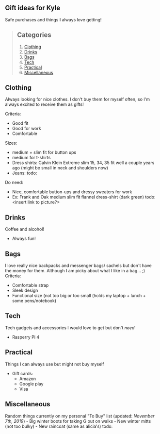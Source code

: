 ## Gift ideas for Kyle
Safe purchases and things I always love getting!


> ## Categories
> 1. [Clothing](#clothing)
> 2. [Drinks](#drinks)
> 3. [Bags](#bags)
> 4. [Tech](#tech)
> 5. [Practical](#practical)
> 6. [Miscellaneous](#miscellaneous)



## Clothing
Always looking for nice clothes. I don't buy them for myself often, so I'm always excited to receive them as gifts!

Criteria:
 - Good fit
 - Good for work
 - Comfortable
 
 Sizes: 
  - medium + slim fit for button ups
  - medium for t-shirts
  - Dress shirts: Calvin Klein Extreme slim 15, 34, 35 fit well a couple years ago (might be small in neck and shoulders now)
  - Jeans: todo: <insert size of current jeans...>
 
Do need: 
  - Nice, comfortable button-ups and dressy sweaters for work 
   - Ex: Frank and Oak medium slim fit flannel dress-shirt (dark green) todo: <insert link to picture?>

## Drinks
Coffee and alcohol!
  - Always fun!

## Bags
I love really nice backpacks and messenger bags/ sachels but don't have the money for them. Although I am picky about what I like in a bag... ;)
Criteria:
  - Comfortable strap
  - Sleek design
  - Functional size (not too big or too small (holds my laptop + lunch + some pens/notebook)

## Tech
Tech gadgets and accessories I would love to get but don't _need_
  - Rasperry Pi 4 

## Practical
Things I can always use but might not buy myself
  - Gift cards:
    - Amazon
    - Google play
    - Visa
    
## Miscellaneous
Random things currently on my personal "To Buy" list (updated: *November 7th, 2019*)
    - Big winter boots for taking G out on walks
    - New winter mitts (not too bulky)
    - New raincoat (same as alicia's) todo: <insert link to raincoat>
